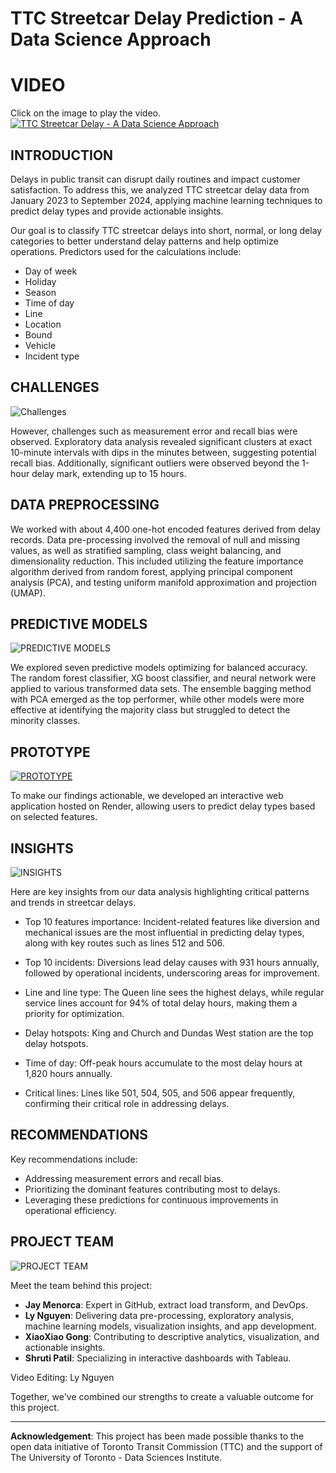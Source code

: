 # TTC Streetcar Delay Prediction - A Data Science Approach

# **VIDEO**

Click on the image to play the video.
[![TTC Streetcar Delay - A Data Science Approach](https://github.com/lee-data/TTC-streetcar-delay/blob/release/src/visualization/Thumnail.jpg)](https://www.youtube.com/watch?v=US7fKLYEJQg)


## INTRODUCTION 

Delays in public transit can disrupt daily routines and impact customer satisfaction. To address this, we analyzed TTC streetcar delay data from January 2023 to September 2024, applying machine learning techniques to predict delay types and provide actionable insights.

Our goal is to classify TTC streetcar delays into short, normal, or long delay categories to better understand delay patterns and help optimize operations. Predictors used for the calculations include:

-	Day of week
-	Holiday 
-   Season
-	Time of day
-	Line
-	Location
-	Bound
-	Vehicle
-	Incident type


## CHALLENGES

![Challenges](<https://github.com/lee-data/TTC-streetcar-delay/blob/release/src/visualization/READ%20ME%20-%20Challenges.png>)  

However, challenges such as measurement error and recall bias were observed. Exploratory data analysis revealed significant clusters at exact 10-minute intervals with dips in the minutes between, suggesting potential recall bias. Additionally, significant outliers were observed beyond the 1-hour delay mark, extending up to 15 hours.


## DATA PREPROCESSING  

We worked with about 4,400 one-hot encoded features derived from delay records. Data pre-processing involved the removal of null and missing values, as well as stratified sampling, class weight balancing, and dimensionality reduction. This included utilizing the feature importance algorithm derived from random forest, applying principal component analysis (PCA), and testing uniform manifold approximation and projection (UMAP).


## PREDICTIVE MODELS

![PREDICTIVE MODELS](https://github.com/lee-data/TTC-streetcar-delay/blob/release/src/visualization/README%20-%20Predictive%20models.png)

We explored seven predictive models optimizing for balanced accuracy. The random forest classifier, XG boost classifier, and neural network were applied to various transformed data sets. The ensemble bagging method with PCA emerged as the top performer, while other models were more effective at identifying the majority class but struggled to detect the minority classes.


## PROTOTYPE

[![PROTOTYPE](https://github.com/lee-data/TTC-streetcar-delay/blob/release/src/visualization/Prototype.png)](https://ttc-app.eltaydigital.com)

To make our findings actionable, we developed an interactive web application hosted on Render, allowing users to predict delay types based on selected features. 


## INSIGHTS

![INSIGHTS](https://github.com/lee-data/TTC-streetcar-delay/blob/release/src/visualization/README%20-%20Insights.png)

Here are key insights from our data analysis highlighting critical patterns and trends in streetcar delays.

-   Top 10 features importance: Incident-related features like diversion and mechanical issues are the most influential in predicting delay types, along with key routes such as lines 512 and 506.

-	Top 10 incidents: Diversions lead delay causes with 931 hours annually, followed by operational incidents, underscoring areas for improvement.
-	Line and line type: The Queen line sees the highest delays, while regular service lines account for 94% of total delay hours, making them a priority for optimization.
-	Delay hotspots: King and Church and Dundas West station are the top delay hotspots.
-	Time of day: Off-peak hours accumulate to the most delay hours at 1,820 hours annually.
-	Critical lines: Lines like 501, 504, 505, and 506 appear frequently, confirming their critical role in addressing delays.


## RECOMMENDATIONS

Key recommendations include:
-	Addressing measurement errors and recall bias.
-	Prioritizing the dominant features contributing most to delays.
-	Leveraging these predictions for continuous improvements in operational efficiency.


## PROJECT TEAM 

![PROJECT TEAM](https://github.com/lee-data/TTC-streetcar-delay/blob/release/src/visualization/README%20-%20Project%20team.png)

Meet the team behind this project:
-	**Jay Menorca**: Expert in GitHub, extract load transform, and DevOps.
-	**Ly Nguyen**: Delivering data pre-processing, exploratory analysis, machine learning models, visualization insights, and app development.
-	**XiaoXiao Gong**: Contributing to descriptive analytics, visualization, and actionable insights.
-	**Shruti Patil**: Specializing in interactive dashboards with Tableau.

Video Editing: Ly Nguyen

Together, we've combined our strengths to create a valuable outcome for this project.



---
**Acknowledgement**: This project has been made possible thanks to the open data initiative of Toronto Transit Commission (TTC) and the support of The University of Toronto - Data Sciences Institute.
